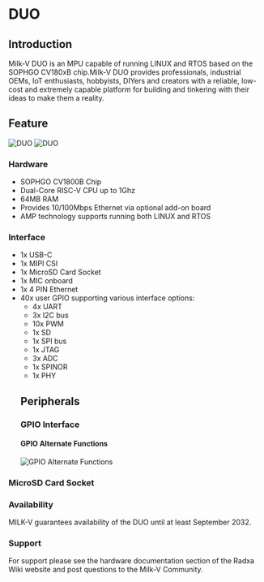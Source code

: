 # DUO
## Introduction
Milk-V DUO is an MPU capable of running LINUX and RTOS based on the SOPHGO CV180xB chip.Milk-V DUO provides professionals, industrial OEMs, IoT enthusiasts, hobbyists, DIYers and creators with a reliable, low-cost and extremely capable platform for building and tinkering with their ideas to make them a reality.
## Feature  
![DUO][DUOLOOK1]
![DUO][DUOLOOK2]
### Hardware
- SOPHGO CV1800B Chip
- Dual-Core RISC-V CPU up to 1Ghz
- 64MB RAM
- Provides 10/100Mbps Ethernet via optional add-on board
- AMP technology supports running both LINUX and RTOS
### Interface
- 1x USB-C
- 1x MIPI CSI
- 1x MicroSD Card Socket
- 1x MIC onboard
- 1x 4 PIN Ethernet 
- 40x user GPIO supporting various interface options:  
    - 4x UART
    - 3x I2C bus
    - 10x PWM
    - 1x SD
    - 1x SPI bus
    - 1x JTAG
    - 3x ADC
    - 1x SPINOR
    - 1x PHY
    ## Peripherals
    ### GPIO Interface
    #### GPIO Alternate Functions
    ![GPIO Alternate Functions][PIN]
### MicroSD Card Socket
### Availability
MILK-V guarantees availability of the DUO until at least September 2032.
### Support
For support please see the hardware documentation section of the Radxa Wiki website and post questions to the Milk-V Community.

[PIN]: /DOUImage/DUOPINOUT.png
[DUOLOOK1]: /DOUImage/front.png
[DUOLOOK2]:/DOUImage/back.png